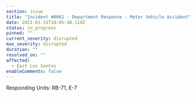 ```yaml
---
section: issue
title: "Incident #0061 - Department Response - Motor Vehicle Accident"
date: 2021-01-31T18:05:48.110Z
status: in_progress
pinned: ""
current_severity: disrupted
max_severity: disrupted
duration: ""
resolved_on: ""
affected:
  - East Los Santos
enableComments: false
---
```

Responding Units: RB-71, E-7
